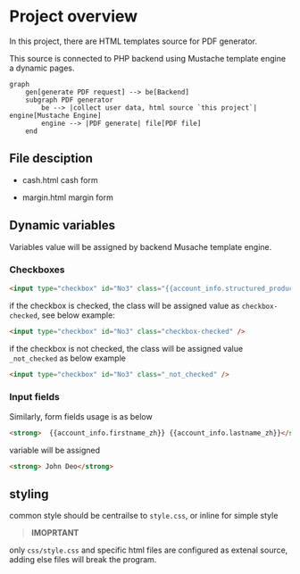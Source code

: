 # Project overview

In this project, there are HTML templates source for PDF generator.

This source is connected to PHP backend using Mustache template engine a dynamic pages.

```mermaid
graph
    gen[generate PDF request] --> be[Backend]
    subgraph PDF generator
        be --> |collect user data, html source `this project`| engine[Mustache Engine]
        engine --> |PDF generate| file[PDF file]
    end
```

## File desciption

- cash.html
cash form

- margin.html
margin form

## Dynamic variables

Variables value will be assigned by backend Musache template engine.

### Checkboxes

```html
<input type="checkbox" id="No3" class="{{account_info.structured_product_experience_id_no_checkbox_class}}" />
```

if the checkbox is checked, the class will be assigned value as `checkbox-checked`, see below example:

```html
<input type="checkbox" id="No3" class="checkbox-checked" />
```

if the checkbox is not checked, the class will be assigned value `_not_checked` as below example

```html
<input type="checkbox" id="No3" class="_not_checked" />
```

### Input fields

Similarly, form fields usage is as below

```html
<strong>  {{account_info.firstname_zh}} {{account_info.lastname_zh}}</strong>
```

variable will be assigned

```html
<strong> John Deo</strong>
```

## styling
common style should be centrailse to `style.css`, or inline for simple style

> **IMOPRTANT**

only `css/style.css` and specific html files are configured as extenal source, adding else files will break the program.

